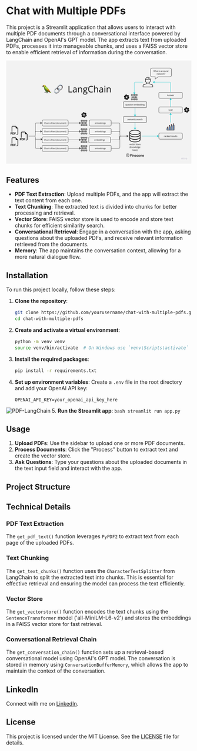 # Chat with Multiple PDFs

This project is a Streamlit application that allows users to interact with multiple PDF documents through a conversational interface powered by LangChain and OpenAI's GPT model. The app extracts text from uploaded PDFs, processes it into manageable chunks, and uses a FAISS vector store to enable efficient retrieval of information during the conversation.

![PDF-LangChain](docs/PDF-LangChain.jpg)

## Features

- **PDF Text Extraction**: Upload multiple PDFs, and the app will extract the text content from each one.
- **Text Chunking**: The extracted text is divided into chunks for better processing and retrieval.
- **Vector Store**: FAISS vector store is used to encode and store text chunks for efficient similarity search.
- **Conversational Retrieval**: Engage in a conversation with the app, asking questions about the uploaded PDFs, and receive relevant information retrieved from the documents.
- **Memory**: The app maintains the conversation context, allowing for a more natural dialogue flow.

## Installation

To run this project locally, follow these steps:

1. **Clone the repository**:
    ```bash
    git clone https://github.com/yourusername/chat-with-multiple-pdfs.git
    cd chat-with-multiple-pdfs
    ```

2. **Create and activate a virtual environment**:
    ```bash
    python -m venv venv
    source venv/bin/activate  # On Windows use `venv\Scripts\activate`
    ```

3. **Install the required packages**:
    ```bash
    pip install -r requirements.txt
    ```

4. **Set up environment variables**:
    Create a `.env` file in the root directory and add your OpenAI API key:
    ```
    OPENAI_API_KEY=your_openai_api_key_here
    ```
![PDF-LangChain](docs/open_ai_api_flow.jpg)
5. **Run the Streamlit app**:
    ```bash
    streamlit run app.py
    ```

## Usage

1. **Upload PDFs**: Use the sidebar to upload one or more PDF documents.
2. **Process Documents**: Click the "Process" button to extract text and create the vector store.
3. **Ask Questions**: Type your questions about the uploaded documents in the text input field and interact with the app.

## Project Structure

## Technical Details

### PDF Text Extraction

The `get_pdf_text()` function leverages `PyPDF2` to extract text from each page of the uploaded PDFs.

### Text Chunking

The `get_text_chunks()` function uses the `CharacterTextSplitter` from LangChain to split the extracted text into chunks. This is essential for effective retrieval and ensuring the model can process the text efficiently.

### Vector Store

The `get_vectorstore()` function encodes the text chunks using the `SentenceTransformer` model ('all-MiniLM-L6-v2') and stores the embeddings in a FAISS vector store for fast retrieval.

### Conversational Retrieval Chain

The `get_conversation_chain()` function sets up a retrieval-based conversational model using OpenAI's GPT model. The conversation is stored in memory using `ConversationBufferMemory`, which allows the app to maintain the context of the conversation.

## LinkedIn

Connect with me on [LinkedIn](https://linkedin.com/in/anupvjpawar).

## License

This project is licensed under the MIT License. See the [LICENSE](LICENSE) file for details.
